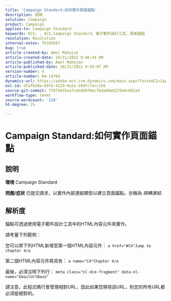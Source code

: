```yaml
---
title: 'Campaign Standard:如何實作頁面錨點'
description: 說明
solution: Campaign
product: Campaign
applies-to: Campaign Standard
keywords: KCS, , ACS,Campaign Standard，電子郵件設計工具，頁面錨點
resolution: Resolution
internal-notes: TK185567
bug: true
article-created-by: Amol Mahajan
article-created-date: 10/31/2022 9:46:44 AM
article-published-by: Amol Mahajan
article-published-date: 10/31/2022 9:50:07 AM
version-number: 4
article-number: KA-14784
dynamics-url: https://adobe-ent.crm.dynamics.com/main.aspx?forceUCI=1&pagetype=entityrecord&etn=knowledgearticle&id=3fe073ea-0059-ed11-9561-6045bd006079
exl-id: d7afb38a-69fd-4129-9a2e-29dfc7acc1b5
source-git-commit: 7f0f5035ea7cebd60f6ec7bda9de6225b6c602a4
workflow-type: tm+mt
source-wordcount: '120'
ht-degree: 2%

---
```


# Campaign Standard:如何實作頁面錨點

## 說明

<b>環境</b>
Campaign Standard


<b>問題/症狀</b>
已提交請求，以實作內部連結類型以建立頁面錨點，亦稱為 *跳轉連結*.


## 解析度


錨點可透過使用電子郵件設計工具中的HTML內容元件來實作。

請考量下列範例：

您可以將下列HTML新增至第一個HTML內容元件：
`a href="#C4"Jump to chapter 4/a`

第二個HTML內容元件將具有：
`a name="C4"Chapter 4/a`

最後，必須注明下列行：
`meta class="nl-dce-fragment" data-nl-name="EmailUrlBase"`

請注意，此程式碼行會管理相對URL，因此如果您移除該URL，則您的所有URL都必須是絕對的。
